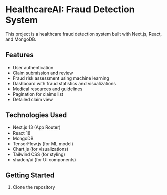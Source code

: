 # HealthcareAI: Fraud Detection System

This project is a healthcare fraud detection system built with Next.js, React, and MongoDB.

## Features

- User authentication
- Claim submission and review
- Fraud risk assessment using machine learning
- Dashboard with fraud statistics and visualizations
- Medical resources and guidelines
- Pagination for claims list
- Detailed claim view

## Technologies Used

- Next.js 13 (App Router)
- React 18
- MongoDB
- TensorFlow.js (for ML model)
- Chart.js (for visualizations)
- Tailwind CSS (for styling)
- shadcn/ui (for UI components)

## Getting Started

1. Clone the repository

